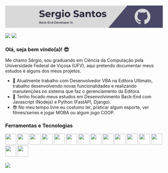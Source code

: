 <p align="center">
  <img src="bg.png" width="980">
</p>

<a href = "https://github.com/Sergiios"><img src="https://img.shields.io/badge/github-%2312100E.svg?&style=for-the-badge&logo=github&logoColor=white" target="_blank"></a>
<a href = "https://www.linkedin.com/in/sergio-santos-715553226/"><img src="https://img.shields.io/badge/linkedin-%230077B5.svg?&style=for-the-badge&logo=linkedin&logoColor=white" target="_blank"></a>


### Olá, seja bem vindo(a)! 😎

Me chamo Sérgio, sou graduando em Ciência da Computação pela Universidade Federal de Viçosa (UFV), aqui pretendo documentar meus estudos e alguns dos meus projetos.


- 🔭 Atualmente trabalho com Desenvolvedor VBA na Editora Ultimato, trabalho desenvolvendo novas funcionalidades e realizando manutenções no sistema que faz o gerenciamento da Editora.
- 🧐 Tenho focado meus estudos em Desenvolvimento Back-End com Javascript (Nodejs) e Python (FastAPI, Django).
- 😎 No meu tempo livre eu costumo ler, praticar algum esporte, ver filmes/series e jogar MOBA ou algum jogo COOP. 



### Ferramentas e Tecnologias
<div display="flex" margin="10px">
  <img src="https://cdn.jsdelivr.net/gh/devicons/devicon/icons/c/c-plain.svg" width="35" height="35"/>
  <img src="https://cdn.jsdelivr.net/gh/devicons/devicon/icons/cplusplus/cplusplus-plain.svg" width="35" height="35"/>
  <img src="https://cdn.jsdelivr.net/gh/devicons/devicon/icons/javascript/javascript-original.svg" width="35" height="35"/>
  <img src="https://cdn.jsdelivr.net/gh/devicons/devicon/icons/typescript/typescript-original.svg" width="35" height="35"/>
  <img src="https://cdn.jsdelivr.net/gh/devicons/devicon/icons/nodejs/nodejs-original.svg" width="35" height="35"/>
  <img src="https://cdn.jsdelivr.net/gh/devicons/devicon/icons/express/express-original.svg" width="35" height="35"/>
  <img src="https://cdn.jsdelivr.net/gh/devicons/devicon/icons/nextjs/nextjs-original.svg" width="35" height="35"/>
  <img src="https://cdn.jsdelivr.net/gh/devicons/devicon/icons/python/python-original.svg" width="35" height="35"/>
  <img src="https://cdn.jsdelivr.net/gh/devicons/devicon/icons/git/git-original.svg" width="35" height="35"/>
  <img src="https://cdn.jsdelivr.net/gh/devicons/devicon/icons/mysql/mysql-original.svg" width="35" height="35"/>
  <img src="https://cdn.jsdelivr.net/gh/devicons/devicon/icons/postgresql/postgresql-plain.svg" width="35" height="35"/>
  <img src="https://cdn.jsdelivr.net/gh/devicons/devicon/icons/firebase/firebase-plain.svg" width="35" height="35"/>
  <img src="https://cdn.jsdelivr.net/gh/devicons/devicon/icons/mongodb/mongodb-original.svg" width="35" height="35"/>
  <img src="https://cdn.jsdelivr.net/gh/devicons/devicon/icons/graphql/graphql-plain.svg" width="35" height="35"/>
  <img src="https://cdn.jsdelivr.net/gh/devicons/devicon/icons/docker/docker-original.svg" width="35" height="35"/>
<div/>
<br/>

  <div>
    <a href="https://github.com/Sergiios">
    <img height="180em" src="https://github-readme-stats.vercel.app/api/top-langs/?username=Sergiios&layout=compact&langs_count=6&theme=dracula"/>
  </div>




